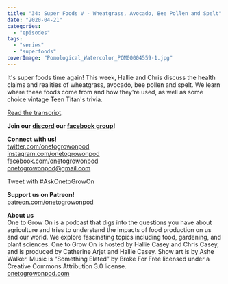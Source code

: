 ```yaml
---
title: "34: Super Foods V - Wheatgrass, Avocado, Bee Pollen and Spelt"
date: "2020-04-21"
categories: 
  - "episodes"
tags: 
  - "series"
  - "superfoods"
coverImage: "Pomological_Watercolor_POM00004559-1.jpg"
---
```


It's super foods time again! This week, Hallie and Chris discuss the health claims and realities of wheatgrass, avocado, bee pollen and spelt. We learn where these foods come from and how they're used, as well as some choice vintage Teen Titan's trivia.

[Read the transcript](https://onetogrowonpod.com/34-super-foods-v/).

**Join our [discord](http://onetogrowonpod.com/discord) our [facebook group](http://onetogrowonpod.com/group)!**

**Connect with us!**  
[twitter.com/onetogrowonpod](https://twitter.com/onetogrowonpod)  
[instagram.com/onetogrowonpod  
](https://instagram.com/onetogrowonpod)[facebook.com/onetogrowonpod  
](https://facebook.com/onetogrowonpod)[onetogrowonpod@gmail.com](mailto:onetogrowonpod@gmail.com)

Tweet with #AskOnetoGrowOn

**Support us on Patreon!**  
[patreon.com/onetogrowonpod](http://www.patreon.com/onetogrowonpod)

**About us**  
One to Grow On is a podcast that digs into the questions you have about agriculture and tries to understand the impacts of food production on us and our world. We explore fascinating topics including food, gardening, and plant sciences. One to Grow On is hosted by Hallie Casey and Chris Casey, and is produced by Catherine Arjet and Hallie Casey. Show art is by Ashe Walker. Music is “Something Elated” by Broke For Free licensed under a Creative Commons Attribution 3.0 license.  
[onetogrowonpod.com](https://www.onetogrowonpod.com)
